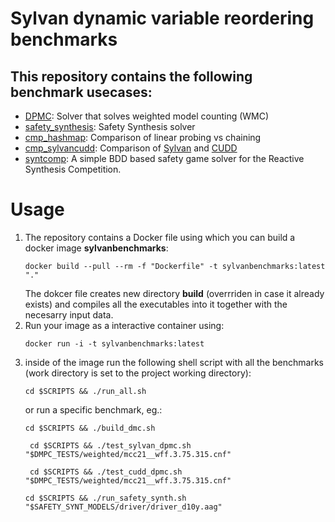 # Sylvan dynamic variable reordering benchmarks

## This repository contains the following benchmark usecases:
- [DPMC](https://github.com/allrtaken/DPMC): Solver that solves weighted model counting (WMC)
- [safety_synthesis](http://www.syntcomp.org/rules/): Safety Synthesis solver
- [cmp_hashmap](https://github.com/apdofficial/sylvan-benchmarks/tree/main/hashmap_cmp): Comparison of linear probing vs chaining
- [cmp_sylvancudd](https://github.com/apdofficial/sylvan-benchmarks/tree/main/sylvancudd_cmp): Comparison of [Sylvan](https://github.com/trolando/sylvan) and [CUDD](https://web.archive.org/web/20150215010013/http://vlsi.colorado.edu/~fabio/)
- [syntcomp](https://github.com/apdofficial/sylvan-benchmarks/tree/main/syntcomp): A simple BDD based safety game solver for the Reactive Synthesis Competition.
# Usage

1.  The repository contains a Docker file using which you can build a docker image **sylvanbenchmarks**:
    ```shell
    docker build --pull --rm -f "Dockerfile" -t sylvanbenchmarks:latest "." 
    ```
    The dokcer file creates new directory **build** (overrriden in case it already exists) and compiles all the executables into it together with the  necesarry input data.
2. Run your image as a interactive container using:
    ```shell
    docker run -i -t sylvanbenchmarks:latest
    ```
3. inside of the image run the following shell script with all the benchmarks (work directory is set to the project working directory):
    ```shell
    cd $SCRIPTS && ./run_all.sh
    ```
    or run a specific benchmark, eg.:
    ```shell
    cd $SCRIPTS && ./build_dmc.sh
    ```
   ```shell
    cd $SCRIPTS && ./test_sylvan_dpmc.sh "$DMPC_TESTS/weighted/mcc21__wff.3.75.315.cnf"
    ```
   ```shell
    cd $SCRIPTS && ./test_cudd_dpmc.sh "$DMPC_TESTS/weighted/mcc21__wff.3.75.315.cnf"
    ```
    ```shell
    cd $SCRIPTS && ./run_safety_synth.sh "$SAFETY_SYNT_MODELS/driver/driver_d10y.aag"
    ```
